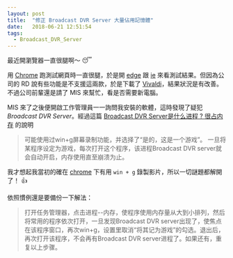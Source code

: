 ```yaml
---
layout: post
title:  "修正 Broadcast DVR Server 大量佔用記憶體"
date:   2018-06-21 12:51:54
tags:  
  - Broadcast_DVR_Server
---
```


最近開瀏覽器一直很腿啊～ :sleeping:

<!-- more -->

用 [Chrome][c] 跑測試網頁時一直很腿，於是開 [edge][e] 跟 [ie][i] 來看測試結果。但因為公司的 RD 說有些功能是不支援這兩款，於是下載了 [Vivaldi][v]，結果狀況是有改善。不過公司前輩還是請了 MIS 來幫忙，看是否需要新電腦。

MIS 來了之後便開啟工作管理員一一詢問我安裝的軟體，這時發現了疑犯 *Broadcast DVR Server*。經過這篇 [Broadcast DVR Server是什么进程 ? 很占内存](https://www.zhihu.com/question/35497403) 的說明

> 可能使用过win+g屏幕录制功能，并选择了“是的，这是一个游戏”。 一旦将某程序设定为游戏，每次打开这个程序，该进程Broadcast DVR server就会自动开启，内存使用直至崩溃为止。

我才想起我當初的確在 [chrome][c] 下有用 `win + g` 錄製影片，所以一切謎題都解開了！ :+1:

依照慣例還是要備份一下解法：

> 打开任务管理器，点击进程--内存，使程序使用内存量从大到小排列，然后将常用的程序依次打开，一旦发现Broadcast DVR server出现了，使焦点在该程序窗口，再次win+g，设置里取消“将其记为游戏”的勾选。退出后，再次打开该程序，不会再有Broadcast DVR server进程了。如果还有，重复以上步骤。

[c]: https://www.google.com.tw/chrome/index.html
[v]: https://vivaldi.com/?lang=zh_TW
[e]: https://www.microsoft.com/zh-tw/windows/microsoft-edge
[i]: https://support.microsoft.com/zh-tw/help/17621/internet-explorer-downloads